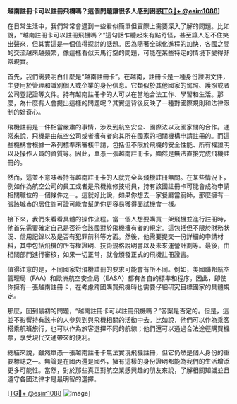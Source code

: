 **越南註冊卡可以註冊飛機嗎？這個問題讓很多人感到困惑[[TG💪+ @esim1088](https://t.me/s/esim1088)]**

在日常生活中，我們常常會遇到一些看似簡單但實際上需要深入了解的問題。比如說，“越南註冊卡可以註冊飛機嗎？”這句話乍聽起來有點奇怪，甚至讓人忍不住笑出聲來，但其實這是一個值得探討的話題。因為隨著全球化進程的加快，各國之間的交流越來越頻繁，像這樣看似天馬行空的問題，可能在某些特定的情境下變得非常現實。

首先，我們需要明白什麼是“越南註冊卡”。在越南，註冊卡是一種身份證明文件，主要用於管理和識別個人或企業的身份信息。它類似於其他國家的駕照、護照或者公司登記證等文件。持有越南註冊卡的人可以在當地合法工作、學習和生活。那麼，為什麼有人會提出這樣的問題呢？其實這背後反映了一種對國際規則和法律限制的好奇心。

飛機註冊是一件相當嚴肅的事情，涉及到航空安全、國際法以及國家間的合作。通常來說，飛機是由航空公司或者擁有者向其所在國家的相關機構申請註冊的。而這些機構會根據一系列標準來審核申請，包括但不限於飛機的安全性能、所有權證明以及操作人員的資質等。因此，單憑一張越南註冊卡，顯然是無法直接完成飛機註冊的。

然而，這並不意味著持有越南註冊卡的人就完全與飛機註冊無關。在某些情況下，例如作為航空公司的員工或者是飛機維修技術員，持有該國註冊卡可能會成為申請相關職位的一個條件之一。這就好比說，如果你想去一家餐廳當廚師，那麼擁有一張該城市的居住許可證可能會幫助你更容易獲得面試機會一樣。

接下來，我們來看看具體的操作流程。當一個人想要購買一架飛機並進行註冊時，他首先需要確定自己是否符合該國對於飛機擁有者的規定。這包括但不限於財務狀況、信用記錄以及是否有犯罪前科等方面。然後，他需要提交一份詳細的申請材料，其中包括飛機的所有權證明、技術規格說明書以及未來運營計劃等。最後，由相關部門進行審核，如果一切正常，就會頒發正式的飛機註冊證書。

值得注意的是，不同國家對飛機註冊的要求可能會有所不同。例如，美國聯邦航空管理局（FAA）和歐洲航空安全局（EASA）都有各自的標準和程序。因此，即使你擁有一張越南註冊卡，在考慮跨國購買飛機時也需要仔細研究目標國家的具體規定。

那麼，回到最初的問題，“越南註冊卡可以註冊飛機嗎？”答案是否定的。但是，這並不影響持有該卡的人參與到與飛機相關的活動中去。比如說，他們可以作為乘客搭乘航班旅行，也可以作為旅客選擇不同的航線；他們還可以通過合法途徑購買機票，享受現代交通帶來的便利。

總結來說，雖然單憑一張越南註冊卡無法實現飛機註冊，但它仍然是個人身份的重要標誌之一。無論是在國內還是國外，擁有這樣的身份證明都能為我們的生活增添更多可能性。當然，對於那些真正對航空業感興趣的朋友來說，了解相關知識並且遵守各國法律才是最明智的選擇。

[[TG💪+ @esim1088](https://t.me/s/esim1088) ![Image](https://i.postimg.cc/4NQfJmqS/Snipaste-2025-05-13-00-14-12.png)]